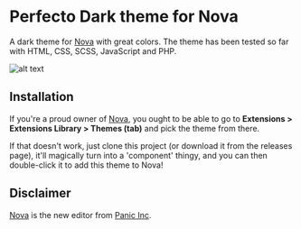 # Perfecto Dark theme for Nova

A dark theme for [Nova](https://nova.app/) with great colors.
The theme has been tested so far with HTML, CSS, SCSS, JavaScript and PHP.

![alt text](https://github.com/perfectoweb/PerfectDark-Nova-Theme/raw/master/preview.png)

## Installation

If you're a proud owner of [Nova](https://panic.com/nova), you ought to be able to go to **Extensions > Extensions Library > Themes (tab)** and pick the theme from there.

If that doesn't work, just clone this project (or download it from the releases page), it'll magically turn into a 'component' thingy, and you can then double-click it to add this theme to Nova!

## Disclaimer

[Nova](https://panic.com/nova) is the new editor from [Panic Inc](https://panic.com).
